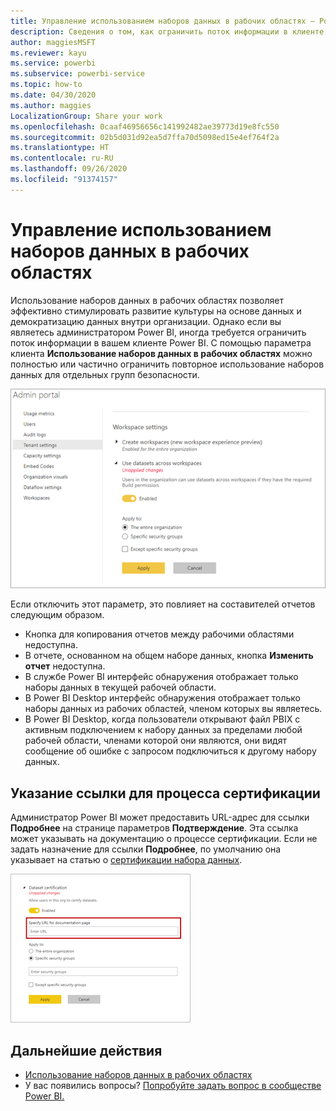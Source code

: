 ```yaml
---
title: Управление использованием наборов данных в рабочих областях — Power BI
description: Сведения о том, как ограничить поток информации в клиенте Power BI.
author: maggiesMSFT
ms.reviewer: kayu
ms.service: powerbi
ms.subservice: powerbi-service
ms.topic: how-to
ms.date: 04/30/2020
ms.author: maggies
LocalizationGroup: Share your work
ms.openlocfilehash: 0caaf46956656c141992482ae39773d19e8fc550
ms.sourcegitcommit: 02b5d031d92ea5d7ffa70d5098ed15e4ef764f2a
ms.translationtype: HT
ms.contentlocale: ru-RU
ms.lasthandoff: 09/26/2020
ms.locfileid: "91374157"
---
```

# <a name="control-the-use-of-datasets-across-workspaces"></a>Управление использованием наборов данных в рабочих областях

Использование наборов данных в рабочих областях позволяет эффективно стимулировать развитие культуры на основе данных и демократизацию данных внутри организации. Однако если вы являетесь администратором Power BI, иногда требуется ограничить поток информации в вашем клиенте Power BI. С помощью параметра клиента **Использование наборов данных в рабочих областях** можно полностью или частично ограничить повторное использование наборов данных для отдельных групп безопасности.

![Параметры рабочей области администрирования Power BI](media/service-datasets-admin-across-workspaces/power-bi-admin-workspace-settings.png)

Если отключить этот параметр, это повлияет на составителей отчетов следующим образом.

- Кнопка для копирования отчетов между рабочими областями недоступна. 
- В отчете, основанном на общем наборе данных, кнопка **Изменить отчет** недоступна.
- В службе Power BI интерфейс обнаружения отображает только наборы данных в текущей рабочей области.
- В Power BI Desktop интерфейс обнаружения отображает только наборы данных из рабочих областей, членом которых вы являетесь.
- В Power BI Desktop, когда пользователи открывают файл PBIX с активным подключением к набору данных за пределами любой рабочей области, членами которой они являются, они видят сообщение об ошибке с запросом подключиться к другому набору данных.

## <a name="provide-a-link-for-the-certification-process"></a>Указание ссылки для процесса сертификации

Администратор Power BI может предоставить URL-адрес для ссылки **Подробнее** на странице параметров **Подтверждение**.  Эта ссылка может указывать на документацию о процессе сертификации. Если не задать назначение для ссылки **Подробнее**, по умолчанию она указывает на статью о [сертификации набора данных](service-datasets-certify.md).

![Дополнительные сведения о сертификации набора данных](media/service-datasets-certify-promote/power-bi-dataset-learn-more-certification.png)

## <a name="next-steps"></a>Дальнейшие действия

- [Использование наборов данных в рабочих областях](service-datasets-across-workspaces.md)
- У вас появились вопросы? [Попробуйте задать вопрос в сообществе Power BI.](https://community.powerbi.com/)
